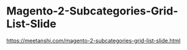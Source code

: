 # Magento-2-Subcategories-Grid-List-Slide
https://meetanshi.com/magento-2-subcategories-grid-list-slide.html
